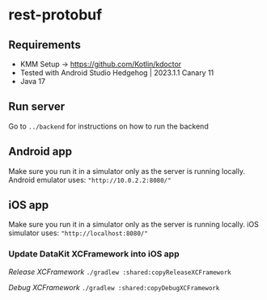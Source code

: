 # rest-protobuf

## Requirements 
- KMM Setup -> https://github.com/Kotlin/kdoctor
- Tested with Android Studio Hedgehog | 2023.1.1 Canary 11
- Java 17

## Run server

Go to `../backend` for instructions on how to run the backend

## Android app

Make sure you run it in a simulator only as the server is running locally.
Android emulator uses: `"http://10.0.2.2:8080/"`

## iOS app 

Make sure you run it in a simulator only as the server is running locally.
iOS simulator uses: `"http://localhost:8080/"`

### Update DataKit XCFramework into iOS app

*Release XCFramework*
`./gradlew :shared:copyReleaseXCFramework`

*Debug XCFramework*
`./gradlew :shared:copyDebugXCFramework`
